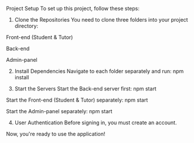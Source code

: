 Project Setup
To set up this project, follow these steps:

1. Clone the Repositories
You need to clone three folders into your project directory:

  Front-end (Student & Tutor)

  Back-end

  Admin-panel

2. Install Dependencies
Navigate to each folder separately and run:
npm install

3. Start the Servers
Start the Back-end server first:
npm start

Start the Front-end (Student & Tutor) separately:
npm start

Start the Admin-panel separately:
npm start

4. User Authentication
Before signing in, you must create an account.

Now, you're ready to use the application!
